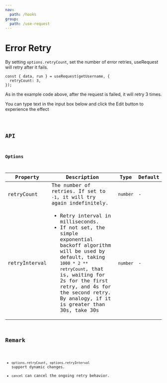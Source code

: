 ```yaml
---
nav:
  path: /hooks
group:
  path: /use-request
---
```


# Error Retry

By setting `options.retryCount`, set the number of error retries, useRequest will retry after it fails.

```tsx | pure
const { data, run } = useRequest(getUsername, {
  retryCount: 3,
});
```

As in the example code above, after the request is failed, it will retry 3 times.

You can type text in the input box below and click the Edit button to experience the effect

<code src="./demo/retry.tsx" />

## API

### Options

| Property      | Description                                                                                                                                                                                                                                                                                                | Type     | Default |
|---------------|------------------------------------------------------------------------------------------------------------------------------------------------------------------------------------------------------------------------------------------------------------------------------------------------------------|----------|---------|
| retryCount    | The number of retries. If set to `-1`, it will try again indefinitely.                                                                                                                                                                                                                                     | `number` | -       |
| retryInterval | <ul><li>Retry interval in milliseconds. </li><li>If not set, the simple exponential backoff algorithm will be used by default, taking `1000 * 2 ** retryCount`, that is, waiting for 2s for the first retry, and 4s for the second retry. By analogy, if it is greater than 30s, take 30s </li></ul> | `number` | -       |

## Remark

* `options.retryCount`, `options.retryInterval` support dynamic changes.
* `cancel` can cancel the ongoing retry behavior.
